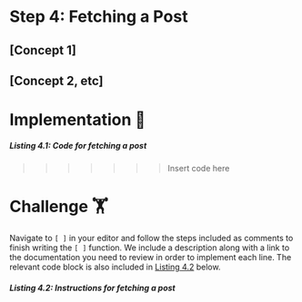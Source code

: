 # Step 4: Fetching a Post

## [Concept 1]

## [Concept 2, etc]

# Implementation 🧩

##### _Listing 4.1: Code for fetching a post_
>>>>>>> Insert code here

# Challenge 🏋️

Navigate to `[ ]` in your editor and follow the steps included as comments to finish writing the `[ ]` function. We include a description along with a link to the documentation you need to review in order to implement each line. The relevant code block is also included in [Listing 4.2](#listing-42-instructions-for-fetching-a-post) below.

##### _Listing 4.2: Instructions for fetching a post_
